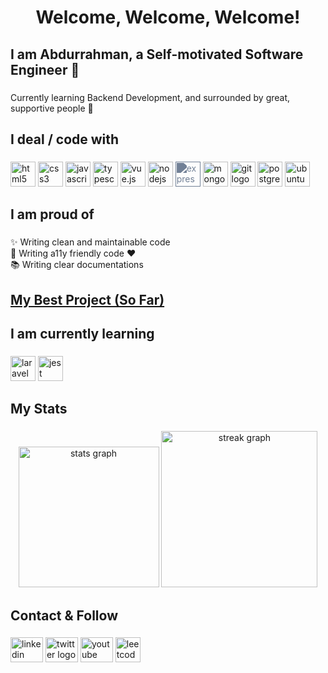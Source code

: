 <h1 align="center">Welcome, Welcome, Welcome!</h1>

###

<h2 align="left">I am Abdurrahman, a Self-motivated Software Engineer 🚀</h2>

###

<p align="left">
  Currently learning Backend Development, and surrounded by great, supportive
  people 💖
</p>

###

<h2 align="left">I deal / code with</h2>

###

<div align="left">
  <img
    src="https://cdn.jsdelivr.net/gh/devicons/devicon/icons/html5/html5-original.svg"
    height="40"
    alt="html5 logo"
  />
  <img
    src="https://cdn.jsdelivr.net/gh/devicons/devicon/icons/css3/css3-original.svg"
    height="40"
    alt="css3 logo"
  />
  <img
    src="https://cdn.jsdelivr.net/gh/devicons/devicon/icons/javascript/javascript-original.svg"
    height="40"
    alt="javascript logo"
  />
  <img
    src="https://cdn.jsdelivr.net/gh/devicons/devicon/icons/typescript/typescript-original.svg"
    height="40"
    alt="typescript logo"
  />
  <img
    src="https://cdn.jsdelivr.net/gh/devicons/devicon/icons/vuejs/vuejs-original.svg"
    height="40"
    alt="vue.js logo"
  />
  <img
    src="https://cdn.jsdelivr.net/gh/devicons/devicon/icons/nodejs/nodejs-original.svg"
    height="40"
    alt="nodejs logo"
  />
<img
    src="https://cdn.jsdelivr.net/gh/devicons/devicon/icons/express/express-original.svg"
    height="40"
    style="filter: invert(50%) sepia(8%) saturate(985%) hue-rotate(177deg) brightness(97%) contrast(90%);"
    alt="express logo"
  />
<img
    src="https://cdn.jsdelivr.net/gh/devicons/devicon/icons/mongodb/mongodb-original.svg"
    height="40"
    alt="mongodb logo"
  />
<img
    src="https://cdn.jsdelivr.net/gh/devicons/devicon/icons/git/git-original.svg"
    height="40"
    alt="git logo"
  />
<img
    src="https://cdn.jsdelivr.net/gh/devicons/devicon/icons/postgresql/postgresql-plain.svg"
    height="40"
    alt="postgresql logo"
  />
<img
    src="https://cdn.jsdelivr.net/gh/devicons/devicon/icons/ubuntu/ubuntu-plain.svg"
    height="40"
    alt="ubuntu logo"
  />

</div>

###

<h2 align="left">I am proud of</h2>

###

<p align="left">
  ✨ Writing clean and maintainable code<br />🦾 Writing a11y friendly code
  ❤️<br />📚 Writing clear documentations
</p>

###

<h2 align="left">
  <a href="http://arabic-pop-icons.onrender.com" target="_blank"
    >My Best Project (So Far)</a
  >
</h2>

###

<h2 align="left">I am currently learning</h2>

###

<div align="left">
  <img
    src="https://cdn.jsdelivr.net/gh/devicons/devicon/icons/laravel/laravel-plain.svg"
    height="40"
    alt="laravel logo"
  />
  <img
    src="https://cdn.jsdelivr.net/gh/devicons/devicon/icons/jest/jest-plain.svg"
    height="40"
    alt="jest logo"
  />
</div>

###

<h2 align="left">My Stats</h2>

###

<div align="center">
  <img
    src="https://github-readme-stats.vercel.app/api?username=abrahman-ra&hide_title=true&hide_rank=false&show_icons=true&include_all_commits=true&count_private=true&disable_animations=false&theme=github_dark&locale=en&hide_border=true&order=1"
    height="225"
    alt="stats graph"
  />
  <img
    src="https://streak-stats.demolab.com?user=abrahman-ra&locale=en&mode=weekly&theme=github_dark&hide_border=true&border_radius=5&order=3"
    height="250"
    alt="streak graph"
  />
</div>

###

<h2 align="left">Contact & Follow</h2>

###

<div align="left">
  <a href="https://linkedin.com/in/abrahman-ra" target="_blank" style="text-decoration: none !important">
    <img
      src="https://raw.githubusercontent.com/maurodesouza/profile-readme-generator/master/src/assets/icons/social/linkedin/default.svg"
      width="52"
      height="40"
      alt="linkedin logo"
    />
  </a>
  <a href="https://twitter.com/AbRahman_Ra" target="_blank" style="text-decoration: none">
    <img
      src="https://raw.githubusercontent.com/maurodesouza/profile-readme-generator/master/src/assets/icons/social/twitter/default.svg"
      width="52"
      height="40"
      alt="twitter logo"
    />
  </a>
  <a href="https://youtube.com/@abdurrahman-ra" target="_blank" style="text-decoration: none !important">
    <img
      src="https://raw.githubusercontent.com/maurodesouza/profile-readme-generator/master/src/assets/icons/social/youtube/default.svg"
      width="52"
      height="40"
      alt="youtube logo"
    />
  </a>
  <a href="https://leetcode.com/AbRahman-Ra" target="_blank" style="text-decoration: none !important">
    <img
      src="https://cdn.iconscout.com/icon/free/png-512/leetcode-3628885-3030025.png"
      height="40"
      alt="leetcode logo"
    />
  </a>
</div>

###
